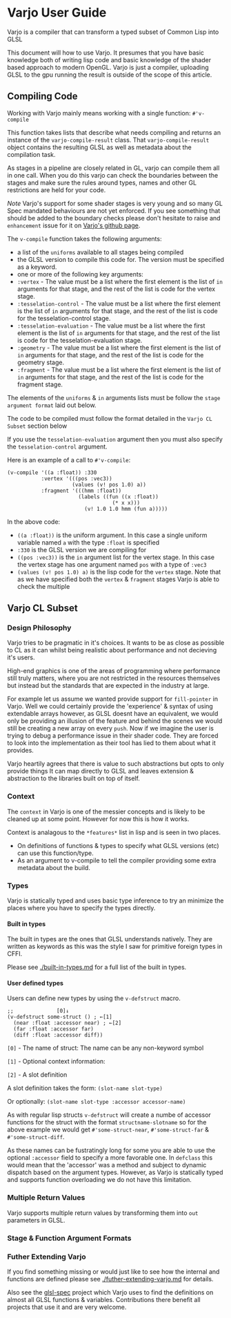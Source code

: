 # Varjo User Guide

Varjo is a compiler that can transform a typed subset of Common Lisp into GLSL

This document will how to use Varjo. It presumes that you have basic knowledge both of writing lisp code and basic knowledge of the shader based approach to modern OpenGL. Varjo is just a compiler, uploading GLSL to the gpu running the result is outside of the scope of this article.

## Compiling Code

Working with Varjo mainly means working with a single function: `#'v-compile`

This function takes lists that describe what needs compiling and returns an instance of the `varjo-compile-result` class. That `varjo-compile-result` object contains the resulting GLSL as well as metadata about the compilation task.

As stages in a pipeline are closely related in GL, varjo can compile them all in one call. When you do this varjo can check the boundaries between the stages and make sure the rules around types, names and other GL restrictions are held for your code.

_Note_ Varjo's support for some shader stages is very young and so many GL Spec mandated behaviours are not yet enforced. If you see something that should be added to the boundary checks please don't hesitate to raise and `enhancement` issue for it on [Varjo's github page](https://github.com/cbaggers/varjo).

The `v-compile` function takes the following arguments:
- a list of the `uniforms` available to all stages being compiled
- the GLSL version to compile this code for. The version must be specified as a keyword.
- one or more of the following key arguments:
 - `:vertex` - The value must be a list where the first element is the list of `in` arguments for that stage, and the rest of the list is code for the vertex stage.
 - `:tesselation-control` - The value must be a list where the first element is the list of `in` arguments for that stage, and the rest of the list is code for the tesselation-control stage.
 - `:tesselation-evaluation` - The value must be a list where the first element is the list of `in` arguments for that stage, and the rest of the list is code for the tesselation-evaluation stage.
 - `:geometry` - The value must be a list where the first element is the list of `in` arguments for that stage, and the rest of the list is code for the geometry stage.
 - `:fragment` - The value must be a list where the first element is the list of `in` arguments for that stage, and the rest of the list is code for the fragment stage.

The elements of the `uniforms` & `in` arguments lists must be follow the `stage argument format` laid out below.

The code to be compiled must follow the format detailed in the `Varjo CL Subset` section below

If you use the `tesselation-evaluation` argument then you must also specify the `tesselation-control` argument.

Here is an example of a call to `#'v-compile`:

    (v-compile '((a :float)) :330
               :vertex '(((pos :vec3))
                         (values (v! pos 1.0) a))
               :fragment '(((hmm :float))
                           (labels ((fun ((x :float))
                                      (* x x)))
                             (v! 1.0 1.0 hmm (fun a)))))

In the above code:
- `((a :float))` is the uniform argument. In this case a single uniform variable named `a` with the type `:float` is specified
- `:330` is the GLSL version we are compiling for
- `((pos :vec3))` is the `in` argument list for the vertex stage. In this case the vertex stage has one argument named `pos` with a type of `:vec3`
- `(values (v! pos 1.0) a)` is the lisp code for the `vertex` stage. Note that as we have specified both the `vertex` & `fragment` stages Varjo is able to check the multiple

## Varjo CL Subset

### Design Philosophy

Varjo tries to be pragmatic in it's choices. It wants to be as close as possible to CL as it can whilst being realistic about performance and not decieving it's users.

High-end graphics is one of the areas of programming where performance still truly matters, where you are not restricted in the resources themselves but instead but the standards that are expected in the industry at large.

For example let us assume we wanted provide support for `fill-pointer` in Varjo. Well we could certainly provide the 'experience' & syntax of using extendable arrays however, as GLSL doesnt have an equivalent, we would only be providing an illusion of the feature and behind the scenes we would still be creating a new array on every `push`. Now if we imagine the user is trying to debug a performance issue in their shader code. They are forced to look into the implementation as their tool has lied to them about what it provides.

Varjo heartily agrees that there is value to such abstractions but opts to only provide things It can map directly to GLSL and leaves extension & abstraction to the libraries built on top of itself.

### Context

The `context` in Varjo is one of the messier concepts and is likely to be cleaned up at some point. However for now this is how it works.

Context is analagous to the `*features*` list in lisp and is seen in two places.

- On definitions of functions & types to specify what GLSL versions (etc) can use this function/type.
- As an argument to v-compile to tell the compiler providing some extra metadata about the build.


### Types

Varjo is statically typed and uses basic type inference to try an minimize the places where you have to specify the types directly.

#### Built in types

The built in types are the ones that GLSL understands natively. They are written as keywords as this was the style I saw for primitive foreign types in CFFI.

Please see [./built-in-types.md](./built-in-types.md) for a full list of the built in types.

#### User defined types

Users can define new types by using the `v-defstruct` macro.

	;;              [0]↓
	(v-defstruct some-struct () ; ←[1]
	  (near :float :accessor near) ; ←[2]
	  (far :float :accessor far)
	  (diff :float :accessor diff))

`[0]` - The name of struct: The name can be any non-keyword symbol

`[1]` - Optional context information:

`[2]` - A slot definition

A slot definition takes the form: `(slot-name slot-type)`

Or optionally: `(slot-name slot-type :accessor accessor-name)`

As with regular lisp structs `v-defstruct` will create a numbe of accessor functions for the struct with the format `structname-slotname` so for the above example we would get `#'some-struct-near`, `#'some-struct-far` & `#'some-struct-diff`.

As these names can be fustratingly long for some you are able to use the optional `:accessor` field to specify a more favorable one. In `defclass` this would mean that the 'accessor' was a method and subject to dynamic dispatch based on the argument types. However, as Varjo is statically typed and supports function overloading we do not have this limitation.


### Multiple Return Values

Varjo supports multiple return values by transforming them into `out` parameters in GLSL.

### Stage & Function Argument Formats


### Futher Extending Varjo

If you find something missing or would just like to see how the internal and functions are defined please see [./futher-extending-varjo.md](./futher-extending-varjo.md) for details.

Also see the [glsl-spec](http://github.com/cbaggers/glsl-spec) project which Varjo uses to find the definitions on almost all GLSL functions & variables. Contributions there benefit all projects that use it and are very welcome.
